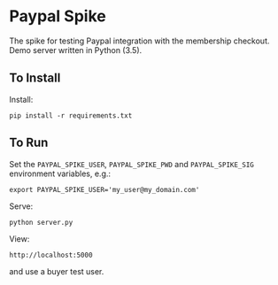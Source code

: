 # Paypal Spike

The spike for testing Paypal integration with the membership checkout. Demo server written in Python (3.5).

## To Install

Install:

```
pip install -r requirements.txt
```

## To Run

Set the `PAYPAL_SPIKE_USER`, `PAYPAL_SPIKE_PWD` and `PAYPAL_SPIKE_SIG` environment variables, e.g.:

```
export PAYPAL_SPIKE_USER='my_user@my_domain.com'
```

Serve:

```
python server.py
```

View:

```
http://localhost:5000
```

and use a buyer test user.
